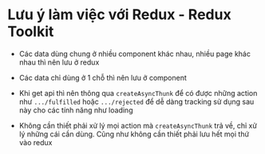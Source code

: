# Lưu ý làm việc với Redux - Redux Toolkit

- Các data dùng chung ở nhiều component khác nhau, nhiều page khác nhau thì nên lưu ở redux
- Các data chỉ dùng ở 1 chỗ thì nên lưu ở component

- Khi get api thì nên thông qua `createAsyncThunk` để có được những action như `.../fulfilled` hoặc `.../rejected` để dễ dàng tracking sử dụng sau này cho các tính năng như loading
- Không cần thiết phải xử lý mọi action mà `createAsyncThunk` trả về, chỉ xử lý những cái cần dùng. Cũng như không cần thiết phải lưu hết mọi thứ vào redux
